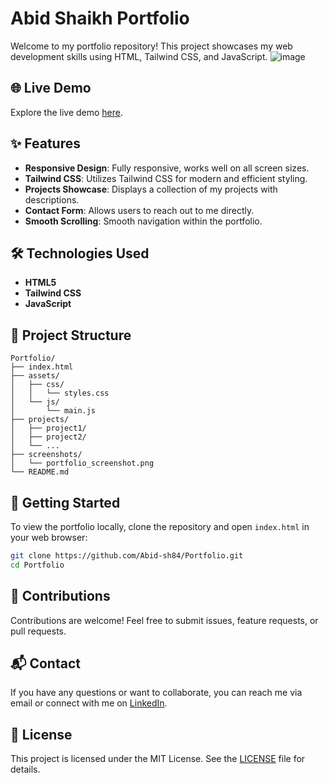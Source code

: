# Abid Shaikh Portfolio

Welcome to my portfolio repository! This project showcases my web development skills using HTML, Tailwind CSS, and JavaScript.
![image](https://github.com/Abid-sh84/Portfolio/assets/147331189/802cce54-c45c-4727-88f4-3fe973314c8f)



## 🌐 Live Demo
Explore the live demo [here](https://shkabid.netlify.app).

## ✨ Features
- **Responsive Design**: Fully responsive, works well on all screen sizes.
- **Tailwind CSS**: Utilizes Tailwind CSS for modern and efficient styling.
- **Projects Showcase**: Displays a collection of my projects with descriptions.
- **Contact Form**: Allows users to reach out to me directly.
- **Smooth Scrolling**: Smooth navigation within the portfolio.

## 🛠 Technologies Used
- **HTML5**
- **Tailwind CSS**
- **JavaScript**

## 📂 Project Structure
```plaintext
Portfolio/
├── index.html
├── assets/
│   ├── css/
│   │   └── styles.css
│   └── js/
│       └── main.js
├── projects/
│   ├── project1/
│   ├── project2/
│   └── ...
├── screenshots/
│   └── portfolio_screenshot.png
└── README.md
```

## 🚀 Getting Started
To view the portfolio locally, clone the repository and open `index.html` in your web browser:
```bash
git clone https://github.com/Abid-sh84/Portfolio.git
cd Portfolio
```

## 🤝 Contributions
Contributions are welcome! Feel free to submit issues, feature requests, or pull requests.

## 📬 Contact
If you have any questions or want to collaborate, you can reach me via email or connect with me on [LinkedIn](https://www.linkedin.com/in/mohd-abid-shaikh-a3738328b/).

## 📜 License
This project is licensed under the MIT License. See the [LICENSE](LICENSE) file for details.

